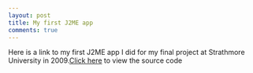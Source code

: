 ```yaml
---
layout: post
title: My first J2ME app
comments: true
---
```

Here is a link to my first J2ME app I did for my final project at Strathmore University in 2009.[Click here](https://docs.google.com/leaf?id=0B4vTPjLX2y2dOTBhY2Y1MjktYzI4Ny00ZTFjLWJjMjEtYWRiNzljMGZhNzli&hl=en) to view the source code
